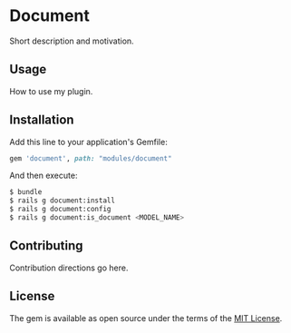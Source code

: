 # Document
Short description and motivation.

## Usage
How to use my plugin.

## Installation
Add this line to your application's Gemfile:

```ruby
gem 'document', path: "modules/document"
```

And then execute:
```bash
$ bundle
$ rails g document:install
$ rails g document:config
$ rails g document:is_document <MODEL_NAME>
```

## Contributing
Contribution directions go here.

## License
The gem is available as open source under the terms of the [MIT License](https://opensource.org/licenses/MIT).
